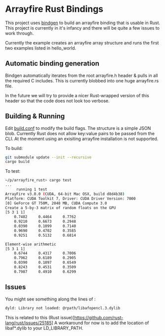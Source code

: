 # Arrayfire Rust Bindings

This project uses [bindgen](https://github.com/crabtw/rust-bindgen) to build an arrayfire binding that is usable in Rust. This project is currently in it's infancy and there will be quite a few issues to work through.

Currently the example creates an arrayfire array structure and runs the first two examples listed in hello_world.

## Automatic binding generation

Bindgen automatically iterates from the root arrayfire.h header & pulls in all the required C includes. This is currently blobbed into one huge arrayfire.rs file. 

In the future we will try to provide a nicer Rust-wrapped version of this header so that the code does not look too verbose.

## Building & Running

Edit [build.conf](build.conf) to modify the build flags. The structure is a simple JSON blob.
Currently Rust does not allow key:value pairs to be passed from the CLI.
At the moment using an exisiting arrayfire installation is not supported.

To build:

```bash
git submodule update --init --recursive
cargo build
```

To test:

```bash
~/p/arrayfire_rust> cargo test
...
     running 1 test
ArrayFire v3.0.0 (CUDA, 64-bit Mac OSX, build d8d4b38)
Platform: CUDA Toolkit 7, Driver: CUDA Driver Version: 7000
[0] GeForce GT 750M, 2048 MB, CUDA Compute 3.0
Create a 5-by-3 matrix of random floats on the GPU
[5 3 1 1]
    0.7402     0.4464     0.7762
    0.9210     0.6673     0.2948
    0.0390     0.1099     0.7140
    0.9690     0.4702     0.3585
    0.9251     0.5132     0.6814

Element-wise arithmetic
[5 3 1 1]
    0.6744     0.4317     0.7006
    0.7962     0.6189     0.2905
    0.0390     0.1097     0.6549
    0.8243     0.4531     0.3509
    0.7987     0.4910     0.6299
```

## Issues

You might see something along the lines of :

```bash
dyld: Library not loaded: @rpath/libafopencl.3.dylib
```

This is related to this (Rust issue)[https://github.com/rust-lang/rust/issues/25185]
A workaround for now is to add the location of libaf*.dylib to your LD_LIBRARY_PATH.